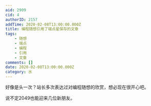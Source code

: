 ```yaml
---
aid: 2909
cid: 4
authorID: 2157
addTime: 2020-02-08T13:00:00.000Z
title: 编程随想引用了端点星保存的文章
tags:
    - 随想
    - 端点
    - 编程
    - 引用
    - 文章
comments: []
date: 2020-02-08T13:00:00.000Z
category: 水
---
```


好像是头一次？站长多次表达过对编程随想的欣赏，想必现在很开心吧。

说不定2049也能迎来几位新朋友。
